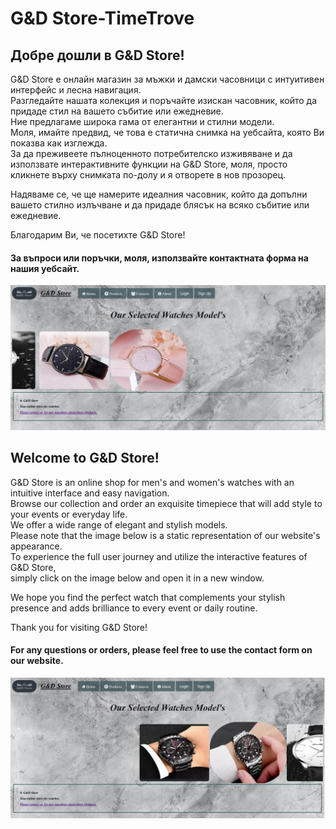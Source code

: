 # G&D Store-TimeTrove

## Добре дошли в G&D Store!

G&D Store е онлайн магазин за мъжки и дамски часовници с интуитивен интерфейс и лесна навигация.<br>
Разгледайте нашата колекция и поръчайте изискан часовник, който да придаде стил на вашето събитие или ежедневие.<br>
Ние предлагаме широка гама от елегантни и стилни модели. <br>
Моля, имайте предвид, че това е статична снимка на уебсайта, която Ви показва как изглежда. <br>
За да преживеете пълноценното потребителско изживяване и да използвате интерактивните функции на G&D Store,
моля, просто кликнете върху снимката по-долу и я отворете в нов прозорец. <br>

Надяваме се, че ще намерите идеалния часовник, който да допълни вашето стилно излъчване и да придаде блясък на всяко събитие или ежедневие.

Благодарим Ви, че посетихте G&D Store!

#### За въпроси или поръчки, моля, използвайте контактната форма на нашия уебсайт.

[![Webstore](web_example.jpg)](http://gndstore.sytes.net)

## Welcome to G&D Store!

G&D Store is an online shop for men's and women's watches with an intuitive interface and easy navigation.<br>
Browse our collection and order an exquisite timepiece that will add style to your events or everyday life.<br>
We offer a wide range of elegant and stylish models. <br>
Please note that the image below is a static representation of our website's appearance. <br>
To experience the full user journey and utilize the interactive features of G&D Store,<br>
simply click on the image below and open it in a new window. <br>

We hope you find the perfect watch that complements your stylish presence and adds brilliance to every event or daily routine.<br>

Thank you for visiting G&D Store!<br>

#### For any questions or orders, please feel free to use the contact form on our website.<br>

[![Webstore](web_example_1.jpg)](http://gndstore.sytes.net)
